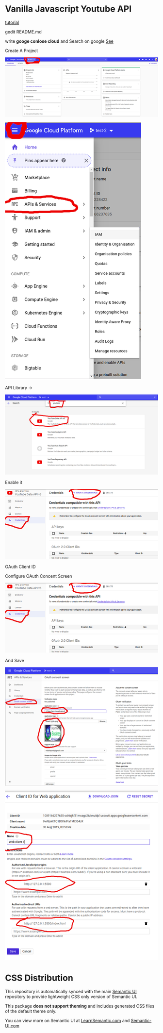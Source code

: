 # Vanilla Javascript Youtube API

[tutorial](https://www.youtube.com/watch?v=r-yxNNO1EI8)

gedit README.md


write **googe conlose cloud** and Search on google [See](https://console.cloud.google.com/home/dashboard?project=test-2-228422&folder=&organizationId=)

Create A Project

 ![Create project](img/Screenshot_1.png)

 ![Enable api services](img/Screenshot_2.png)

API Library ->

 ![Youtube API](img/Screenshot_3.png)

Enable it

 ![API Key](img/Screenshot_4.png)

OAuth Client ID

Configure OAuth Concent Screen

 ![Consent Screen Setup](img/Screenshot_4.png)

And Save

 ![Consent Screen Setup](img/Screenshot_5.png)

 ![Consent Screen Setup](img/Screenshot_6.png)

 












 # CSS  Distribution

This repository is automatically synced with the main [Semantic UI](https://github.com/Semantic-Org/Semantic-UI) repository to provide lightweight CSS only version of Semantic UI.

This package **does not support theming** and includes generated CSS files of the default theme only.

You can view more on Semantic UI at [LearnSemantic.com](http://www.learnsemantic.com) and [Semantic-UI.com](http://www.semantic-ui.com)

